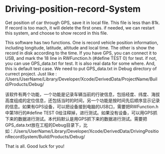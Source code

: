 # Driving-position-record-System
Get position of car through GPS, save it in local file. This file is less than 81k. If record is too mach, it will delete the first ones. if needed, we can restart this system, and choose to show record in this file.

This software has two functions. One is record vehicle position information, including longitude, latitude, altitude and local time. The other is show the record in disk according to the time. If you have GPS, you can connect it to USB, and mark the 18 line in RWFunction.h (#define TEST 0) for test. if not, you can use GPS_data.txt for test. It is also real data for some where. And, this is default test case. We need to put GPS_data.txt in Debug directory of currect project. Just like : /Users/UserName/Library/Developer/Xcode/DerivedData/ProjectName/Build/Products/Debug/

该软件有两个功能，一个功能是记录车辆当前的行驶信息，包括经度、纬度、海拔高度组成的定位信息，还包括当时的时间，另一个功能是按时间先后顺序显示记录的信息。如果有GPS设备，可以把设备接到电脑的USB口，需要把RWFunction.h中第18行的#define TEST 0给注释掉，进行测试。如果没有设备，可以用GPS抓下来的数据进行测试。本代码默认是用GPS抓下来的数据进行测试。需要把GPS_data.txt放在工程的Debug目录下，比如：/Users/UserName/Library/Developer/Xcode/DerivedData/DrivingPositionRecordSystem/Build/Products/Debug/

That is all. 
Good luck for you!

